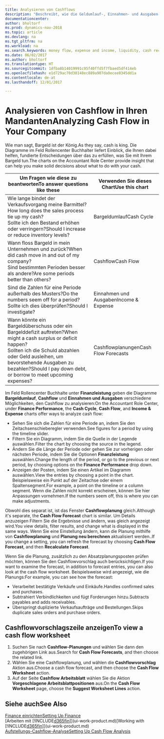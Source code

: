 ```yaml
---
title: Analysieren von Cashflows
description: "Beschreibt, wie die Geldumlauf-, Einnahmen- und Ausgaben-, Cash Flow- und Cashflow-Prognosediagramme verwendet werden, um vergangene und künftige Bargeldbewegungen im Unternehmen zu analysieren."
documentationcenter: 
author: bholtorf
ms.prod: dynamics-nav-2018
ms.topic: article
ms.devlang: na
ms.tgt_pltfrm: na
ms.workload: na
ms.search.keywords: money flow, expense and income, liquidity, cash receipts minus cash payments, Cartera
ms.date: 06/02/2017
ms.author: bholtorf
ms.translationtype: HT
ms.sourcegitcommit: 1dfba8b14019991c95f40ffd5f7fbaed5df414eb
ms.openlocfilehash: e1d729ac70d38148ec889a907da0ecee0345dd1a
ms.contentlocale: de-at
ms.lasthandoff: 12/01/2017

---
```

# <a name="analyzing-cash-flow-in-your-company"></a><span data-ttu-id="62eaa-103">Analysieren von Cashflow in Ihren Mandanten</span><span class="sxs-lookup"><span data-stu-id="62eaa-103">Analyzing Cash Flow in Your Company</span></span>
<span data-ttu-id="62eaa-104">Wie man sagt, Bargeld ist der König.</span><span class="sxs-lookup"><span data-stu-id="62eaa-104">As they say, cash is king.</span></span> <span data-ttu-id="62eaa-105">Die Diagramme im Feld Rollencenter Buchhalter liefert Einblick, die Ihnen dabei helfen, fundierte Entscheidungen über das zu erfüllen, was Sie mit Ihrem Bargeld tun.</span><span class="sxs-lookup"><span data-stu-id="62eaa-105">The charts on the Accountant Role Center provide insight that can help you make solid decisions about what to do with your cash.</span></span>  

| <span data-ttu-id="62eaa-106">Um Fragen wie diese zu beantworten</span><span class="sxs-lookup"><span data-stu-id="62eaa-106">To answer questions like these</span></span> | <span data-ttu-id="62eaa-107">Verwenden Sie dieses Chart</span><span class="sxs-lookup"><span data-stu-id="62eaa-107">Use this chart</span></span> |
| --- | --- |
| <span data-ttu-id="62eaa-108">Wie lange bindet der Verkaufsvorgang meine Barmittel?</span><span class="sxs-lookup"><span data-stu-id="62eaa-108">How long does the sales process tie up my cash?</span></span></br> <span data-ttu-id="62eaa-109">Sollte ich den Bestand erhöhen oder verringern?</span><span class="sxs-lookup"><span data-stu-id="62eaa-109">Should I increase or reduce inventory levels?</span></span> |<span data-ttu-id="62eaa-110">Bargeldumlauf</span><span class="sxs-lookup"><span data-stu-id="62eaa-110">Cash Cycle</span></span> |
| <span data-ttu-id="62eaa-111">Wann floss Bargeld in mein Unternehmen und zurück?</span><span class="sxs-lookup"><span data-stu-id="62eaa-111">When did cash move in and out of my company?</span></span></br> <span data-ttu-id="62eaa-112">Sind bestimmten Perioden besser als andere?</span><span class="sxs-lookup"><span data-stu-id="62eaa-112">Are some periods better than others?</span></span> |<span data-ttu-id="62eaa-113">Cashflow</span><span class="sxs-lookup"><span data-stu-id="62eaa-113">Cash Flow</span></span> |
| <span data-ttu-id="62eaa-114">Sind die Zahlen für eine Periode außerhalb des Musters?</span><span class="sxs-lookup"><span data-stu-id="62eaa-114">Do the numbers seem off for a period?</span></span></br> <span data-ttu-id="62eaa-115">Sollte ich dies überprüfen?</span><span class="sxs-lookup"><span data-stu-id="62eaa-115">Should I investigate?</span></span> |<span data-ttu-id="62eaa-116">Einnahmen und Ausgaben</span><span class="sxs-lookup"><span data-stu-id="62eaa-116">Income & Expense</span></span> |
| <span data-ttu-id="62eaa-117">Wann könnte ein Bargeldüberschuss oder ein Bargelddefizit auftreten?</span><span class="sxs-lookup"><span data-stu-id="62eaa-117">When might a cash surplus or deficit happen?</span></span></br> <span data-ttu-id="62eaa-118">Sollten ich die Schuld abzahlen oder Geld ausleihen, um bevorstehende Ausgaben zu bezahlen?</span><span class="sxs-lookup"><span data-stu-id="62eaa-118">Should I pay down debt, or borrow to meet upcoming expenses?</span></span> |<span data-ttu-id="62eaa-119">Cashflowplanungen</span><span class="sxs-lookup"><span data-stu-id="62eaa-119">Cash Flow Forecasts</span></span> |

<span data-ttu-id="62eaa-120">Im Feld Rollencenter Buchhalte unter **Finanzleistung** geben die Diagramme **Bargeldumlauf**, **Cashflow** und **Einnahmen und Ausgaben** verschiedene Möglichkeiten, den Cashflow zu analysieren:</span><span class="sxs-lookup"><span data-stu-id="62eaa-120">On the Accountant Role Center, under **Finance Performance**, the **Cash Cycle**, **Cash Flow**, and **Income & Expense** charts offer ways to analyze cash flow:</span></span>  

* <span data-ttu-id="62eaa-121">Sehen Sie sich die Zahlen für eine Periode an, indem Sie den Zeitachsenschieberegler verwenden.</span><span class="sxs-lookup"><span data-stu-id="62eaa-121">See figures for a period by using the timeline slider.</span></span>  
* <span data-ttu-id="62eaa-122">Filtern Sie ein Diagramm, indem Sie die Quelle in der Legende auswählen.</span><span class="sxs-lookup"><span data-stu-id="62eaa-122">Filter the chart by choosing the source in the legend.</span></span>  
* <span data-ttu-id="62eaa-123">Ändern Sie die Länge der Periode oder gehen Sie zur vorherigen oder nächsten Periode, indem Sie die Optionen  **Finanzleistung** auswählen.</span><span class="sxs-lookup"><span data-stu-id="62eaa-123">Change the length of the period, or go to the previous or next period, by choosing options on the **Finance Performance** drop down.</span></span>  
* <span data-ttu-id="62eaa-124">Anzeigen der Posten, indem Sie einen Artikel im Diagramm auswählen.</span><span class="sxs-lookup"><span data-stu-id="62eaa-124">View the entries by choosing a point in the chart.</span></span> <span data-ttu-id="62eaa-125">Beispielsweise ein Punkt auf der Zeitachse oder einem Spaltensegment.</span><span class="sxs-lookup"><span data-stu-id="62eaa-125">For example, a point on the timeline or a column segment.</span></span> <span data-ttu-id="62eaa-126">Wenn die Zahlen nicht korrekt erscheinen, können Sie hier Anpassungen vornehmen.</span><span class="sxs-lookup"><span data-stu-id="62eaa-126">If the numbers seem off, this is where you can make adjustments.</span></span>  

<span data-ttu-id="62eaa-127">Obwohl dies separat ist, ist das Fenster **Cashflowplanung** gleich.</span><span class="sxs-lookup"><span data-stu-id="62eaa-127">Although it's separate, the **Cash Flow Forecast** chart is similar.</span></span> <span data-ttu-id="62eaa-128">Um Details anzuzeigen Filtern Sie die Ergebnisse und ändern, was gleich angezeigt wird.</span><span class="sxs-lookup"><span data-stu-id="62eaa-128">You view details, filter results, and change what is displayed in the same ways.</span></span> <span data-ttu-id="62eaa-129">Wenn Sie eine Einstellung ändern, kann die Planung mithilfe von **Cashflowplanung** und **Planung neu berechnen** aktualisiert werden..</span><span class="sxs-lookup"><span data-stu-id="62eaa-129">If you change a setting, you can refresh the forecast by choosing **Cash Flow Forecast**, and then **Recalculate Forecast**.</span></span>

<span data-ttu-id="62eaa-130">Wenn Sie die Planung, zusätzlich zu den Absatzplanungsposten prüfen möchten, können Sie den Cashflowvorschlag auch berücksichtigen.</span><span class="sxs-lookup"><span data-stu-id="62eaa-130">If you want to examine the forecast, in addition to forecast entries, you can also look at the cash flow worksheet.</span></span> <span data-ttu-id="62eaa-131">Beispielsweise wird angezeigt, wie die Planungs:</span><span class="sxs-lookup"><span data-stu-id="62eaa-131">For example, you can see how the forecast:</span></span>

* <span data-ttu-id="62eaa-132">Verarbeitet bestätigte Verkäufe und Einkäufe.</span><span class="sxs-lookup"><span data-stu-id="62eaa-132">Handles confirmed sales and purchases.</span></span>  
* <span data-ttu-id="62eaa-133">Subtrahiert Verbindlichkeiten und fügt Forderungen hinzu.</span><span class="sxs-lookup"><span data-stu-id="62eaa-133">Subtracts payables and adds receivables.</span></span>  
* <span data-ttu-id="62eaa-134">Überspringt duplizierte Verkaufsaufträge und Bestellungen.</span><span class="sxs-lookup"><span data-stu-id="62eaa-134">Skips duplicate sales orders and purchase orders.</span></span>  

## <a name="to-view-a-cash-flow-worksheet"></a><span data-ttu-id="62eaa-135">Cashflowvorschlagszeile anzeigen</span><span class="sxs-lookup"><span data-stu-id="62eaa-135">To view a cash flow worksheet</span></span>
1. <span data-ttu-id="62eaa-136">Suchen Sie nach **Cashflow-Planungen** und wählen Sie dann den zugehörigen Link aus.</span><span class="sxs-lookup"><span data-stu-id="62eaa-136">Search for **Cash Flow Forecasts**, and then choose the related link.</span></span>  
2. <span data-ttu-id="62eaa-137">Wählen Sie eine Cashflowplanung, und wählen die **Cashflowvorschlag** Aktion aus.</span><span class="sxs-lookup"><span data-stu-id="62eaa-137">Choose a cash flow forecast, and then choose the **Cash Flow Worksheet** action.</span></span>  
3. <span data-ttu-id="62eaa-138">Auf der Seite **Cashflow Arbeitsblatt** wählen Sie die Aktion **Vorgeschlagene Arbeitsblattpositionen** aus.</span><span class="sxs-lookup"><span data-stu-id="62eaa-138">On the **Cash Flow Worksheet** page, choose the **Suggest Worksheet Lines** action.</span></span>  

## <a name="see-also"></a><span data-ttu-id="62eaa-139">Siehe auch</span><span class="sxs-lookup"><span data-stu-id="62eaa-139">See Also</span></span>
[<span data-ttu-id="62eaa-140">Finance einrichten</span><span class="sxs-lookup"><span data-stu-id="62eaa-140">Setting Up Finance</span></span>](finance-setup-finance.md)  
<span data-ttu-id="62eaa-141">[Arbeiten mit [!INCLUDE[d365fin](includes/d365fin_md.md)]](ui-work-product.md)</span><span class="sxs-lookup"><span data-stu-id="62eaa-141">[Working with [!INCLUDE[d365fin](includes/d365fin_md.md)]](ui-work-product.md)</span></span>  
[<span data-ttu-id="62eaa-142">Aufstellungs-Cashflow-Analyse</span><span class="sxs-lookup"><span data-stu-id="62eaa-142">Setting Up Cash Flow Analysis</span></span>](finance-setup-cash-flow-analyses.md)  

